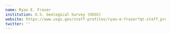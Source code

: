 ```yaml
---
name: Ryan E. Frazer
institution: U.S. Geological Survey (USGS)
website: https://www.usgs.gov/staff-profiles/ryan-e-frazer?qt-staff_profile_science_products=0#qt-staff_profile_science_products
twitter: ''
---
```


